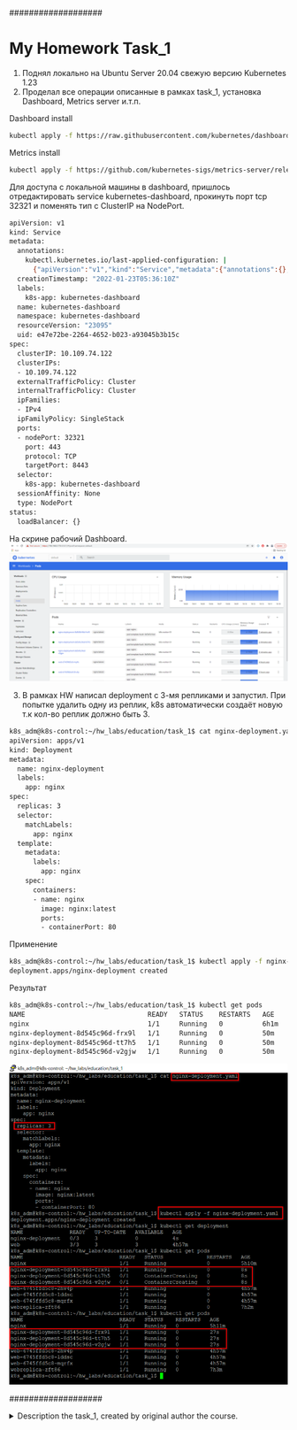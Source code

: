 ###################
# My Homework Task_1
1. Поднял локально на Ubuntu Server 20.04 свежую версию Kubernetes 1.23
2. Проделал все операции описанные в рамках task_1, установка Dashboard, Metrics server и.т.п. 

Dashboard install
```bash
kubectl apply -f https://raw.githubusercontent.com/kubernetes/dashboard/v2.4.0/aio/deploy/recommended.yaml
```
Metrics install
```bash
kubectl apply -f https://github.com/kubernetes-sigs/metrics-server/releases/latest/download/components.yaml
```
Для доступа с локальной машины в dashboard, пришлось отредактировать service kubernetes-dashboard, прокинуть порт tcp 32321 и поменять тип с ClusterIP на NodePort.
```bash
apiVersion: v1
kind: Service
metadata:
  annotations:
    kubectl.kubernetes.io/last-applied-configuration: |
      {"apiVersion":"v1","kind":"Service","metadata":{"annotations":{},"labels":{"k8s-app":"kubernetes-dashboard"},"name":"kubernetes-dashboard","namespace":"kubernetes-dashboard"},"spec":{"ports":[{"port":443,"targetPort":8443}],"selector":{"k8s-app":"kubernetes-dashboard"}}}
  creationTimestamp: "2022-01-23T05:36:10Z"
  labels:
    k8s-app: kubernetes-dashboard
  name: kubernetes-dashboard
  namespace: kubernetes-dashboard
  resourceVersion: "23095"
  uid: e47e72be-2264-4652-b023-a93045b3b15c
spec:
  clusterIP: 10.109.74.122
  clusterIPs:
  - 10.109.74.122
  externalTrafficPolicy: Cluster
  internalTrafficPolicy: Cluster
  ipFamilies:
  - IPv4
  ipFamilyPolicy: SingleStack
  ports:
  - nodePort: 32321
    port: 443
    protocol: TCP
    targetPort: 8443
  selector:
    k8s-app: kubernetes-dashboard
  sessionAffinity: None
  type: NodePort
status:
  loadBalancer: {}
```
На скрине рабочий Dashboard.
![](/task_1/img/2022-01-23_181815.png)

3. В рамках HW написал deployment с 3-мя репликами и запустил. При попытке удалить одну из реплик, k8s автоматически создаёт новую т.к кол-во реплик должно быть 3.
```bash
k8s_adm@k8s-control:~/hw_labs/education/task_1$ cat nginx-deployment.yaml
apiVersion: apps/v1
kind: Deployment
metadata:
  name: nginx-deployment
  labels:
    app: nginx
spec:
  replicas: 3
  selector:
    matchLabels:
      app: nginx
  template:
    metadata:
      labels:
        app: nginx
    spec:
      containers:
      - name: nginx
        image: nginx:latest
        ports:
        - containerPort: 80
```

Применение
```bash
k8s_adm@k8s-control:~/hw_labs/education/task_1$ kubectl apply -f nginx-deployment.yaml
deployment.apps/nginx-deployment created
```

Результат
```bash
k8s_adm@k8s-control:~/hw_labs/education/task_1$ kubectl get pods
NAME                               READY   STATUS    RESTARTS   AGE
nginx                              1/1     Running   0          6h1m
nginx-deployment-8d545c96d-frx9l   1/1     Running   0          50m
nginx-deployment-8d545c96d-tt7h5   1/1     Running   0          50m
nginx-deployment-8d545c96d-v2gjw   1/1     Running   0          50m
```
![](/task_1/img/2022-01-23_181548.png)

###################

<details>
<summary>Description the task_1, created by original author the course.</summary>

# Task 1.1
Requirements:
- [Kubectl](https://kubernetes.io/docs/tasks/tools/install-kubectl/)
- [VirtualBox](https://www.virtualbox.org/wiki/Downloads)
- [Minikube](https://minikube.sigs.k8s.io/docs/start/)
## Verify kubectl installation
```bash
kubectl version --client
```
Output, that indicates that everything is working.
```bash
Client Version: version.Info{Major:"1", Minor:"18", GitVersion:"v1.18.0", GitCommit:"9e991415386e4cf155a24b1da15becaa390438d8", GitTreeState:"clean", BuildDate:"2020-03-25T14:58:59Z", GoVersion:"go1.13.8", Compiler:"gc", Platform:"windows/amd64"}
```

## Setup autocomplete for kubectl
```bash
source <(kubectl completion bash) 
```

```bash
minikube start --driver=virtualbox
```
## Get information about cluster
```bash
$ kubectl cluster-info
```
Sample output, that indicates that everything is working.
```bash
Kubernetes master is running at https://192.168.99.107:8443
CoreDNS is running at https://192.168.99.107:8443/api/v1/namespaces/kube-system/services/kube-dns:dns/proxy

To further debug and diagnose cluster problems, use 'kubectl cluster-info dump'
```
## get information about available nodes
```bash
$ kubectl get nodes
```
Sample output, that indicates that everything is working.
```bash
NAME       STATUS   ROLES                  AGE     VERSION
minikube   Ready    control-plane,master   9m52s   v1.22.2
```

# Install [Kubernetes Dashboard](https://kubernetes.io/docs/tasks/access-application-cluster/web-ui-dashboard/)
```bash
kubectl apply -f https://raw.githubusercontent.com/kubernetes/dashboard/v2.3.1/aio/deploy/recommended.yaml
```
# Check kubernetes-dashboard ns
```bash
 kubectl get pod -n kubernetes-dashboard
```
Sample output
```bash
NAME                                         READY   STATUS    RESTARTS   AGE
dashboard-metrics-scraper-5594697f48-ng9x6   1/1     Running   0          30m
kubernetes-dashboard-57c9bfc8c8-qjt2s        1/1     Running   0          30m
```
# Install [Metrics Server](https://github.com/kubernetes-sigs/metrics-server#deployment)
```bash
kubectl apply -f https://github.com/kubernetes-sigs/metrics-server/releases/latest/download/components.yaml
```

## Update deployment
```bash
kubectl edit -n kube-system deployment metrics-server
```
```bash
spec:
      containers:
      - args:
        - --cert-dir=/tmp
        - --secure-port=443
        - --kubelet-preferred-address-types=InternalIP,ExternalIP,Hostname
        - --kubelet-insecure-tls
        - --kubelet-use-node-status-port
```

# Connect to Dashboard
## Get token
### Manual

```bash
kubectl describe sa -n kube-system default
# copy token name
kubectl get secrets -n kube-system
kubectl get secrets -n kube-system token_name_from_first_command -o yaml
echo -n "token_from_previous_step" | base64 -d
```
# Same thing in one command
```bash
 kubectl get secrets -n kube-system $(kubectl describe sa -n kube-system default|grep Tokens|awk '{print $2}') -o yaml|grep -E "^[[:space:]]*token:"|awk '{print $2}'|base64 -d
```

### Auto
```bash
export SECRET_NAME=$(kubectl get sa -n kube-system default -o jsonpath='{.secrets[0].name}')
export TOKEN=$(kubectl get secrets -n kube-system $SECRET_NAME -o jsonpath='{.data.token}' | base64 -d)
echo $TOKEN
```

## Connect to Dashboard
```bash
kubectl proxy
```
In browser connect to http://localhost:8001/api/v1/namespaces/kubernetes-dashboard/services/https:kubernetes-dashboard:/proxy/

# Task 1.2
# Kubernetes resources introduction
```bash
kubectl run web --image=nginx:latest
```
- take a look at created resource in cmd "kubectl get pods"
- take a look at created resource in Dashboard
- take a look at created resource in cmd
```bash
minikube ssh
docker container ls
```

## [Specification](https://kubernetes.io/docs/reference/generated/kubernetes-api/v1.18/)
```bash
kubectl explain pods.spec
```
Apply manifests (download from repository)
```bash
kubectl apply -f pod.yaml
kubectl apply -f rs.yaml
```
Look at pod
```bash
kubectl get pod
```
# You can create simple manifest from cmd
```bash
kubectl run web --image=nginx:latest --dry-run=client -o yaml
```
### Homework
* Create a deployment nginx. Set up two replicas. Remove one of the pods, see what happens.
</details>
